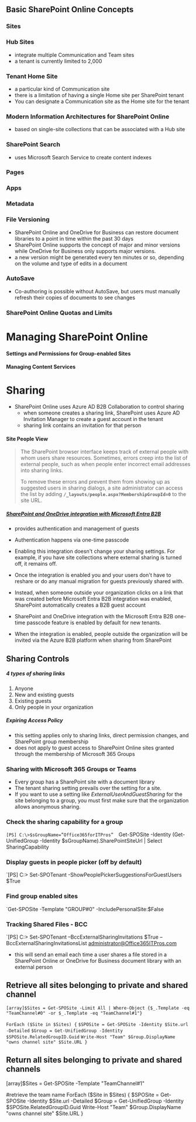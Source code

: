 ## Basic SharePoint Online Concepts

### Sites

### Hub Sites
* integrate multiple Communication and Team sites
* a tenant is currently limited to 2,000

### Tenant Home Site
* a particular kind of Communication site
* there is a limitation of having a single Home site per SharePoint tenant
* You can designate a Communication site as the Home site for the tenant

### Modern Information Architectures for SharePoint Online
* based on single-site collections that can be associated with a Hub site


### SharePoint Search
* uses Microsoft Search Service to create content indexes


### Pages


### Apps


### Metadata


### File Versioning
* SharePoint Online and OneDrive for Business can restore document libraries to a point in time within the past 30 days
* SharePoint Online supports the concept of major and minor versions while OneDrive for Business only supports major versions.
* a new version might be generated every ten minutes or so, depending on the volume and type of edits in a document

### AutoSave
* Co-authoring is possible without AutoSave, but users must manually refresh their copies of documents to see changes


### SharePoint Online Quotas and Limits


# Managing SharePoint Online


#### Settings and Permissions for Group-enabled Sites


#### Managing Content Services



# Sharing

* SharePoint Online uses Azure AD B2B Collaboration to control sharing
	* when someone creates a sharing link, SharePoint uses Azure AD Invitation Manager to create a guest account in the tenant
	* sharing link contains an invitation for that person

#### Site People View
>The SharePoint browser interface keeps track of external people with whom users share resources. Sometimes, errors creep into the list of external people, such as when people enter incorrect email addresses into sharing links. 
>
>To remove these errors and prevent them from showing up as suggested users in sharing dialogs, a site administrator can access the list by adding **`/_layouts/people.aspx?MembershipGroupId=0`** to the site URL. 


##### [SharePoint and OneDrive integration with Microsoft Entra B2B](https://learn.microsoft.com/en-us/sharepoint/sharepoint-azureb2b-integration)
* provides authentication and management of guests
* Authentication happens via one-time passcode
* Enabling this integration doesn't change your sharing settings. For example, if you have site collections where external sharing is turned off, it remains off.

* Once the integration is enabled you and your users don't have to reshare or do any manual migration for guests previously shared with.
* Instead, when someone outside your organization clicks on a link that was created before Microsoft Entra B2B integration was enabled, SharePoint automatically creates a B2B guest account

* SharePoint and OneDrive integration with the Microsoft Entra B2B one-time passcode feature is enabled by default for new tenants.

* When the integration is enabled, people outside the organization will be invited via the Azure B2B platform when sharing from SharePoint

## Sharing Controls

##### 4 types of sharing links
1. Anyone
2. New and existing guests
3. Existing guests
4. Only people in your organization

##### Expiring Access Policy
* this setting applies only to sharing links, direct permission changes, and SharePoint group membership
* does not apply to guest access to SharePoint Online sites granted through the membership of Microsoft 365 Groups


### Sharing with Microsoft 365 Groups or Teams

* Every group has a SharePoint site with a document library
* The tenant sharing setting prevails over the setting for a site. 
* If you want to use a setting like *ExternalUserAndGuestSharing* for the site belonging to a group, you must first make sure that the organization allows anonymous sharing.

### Check the sharing capability for a group

`[PS] C:\>$sGroupName=”Office365forITPros” 
`Get-SPOSite -Identity (Get-UnifiedGroup -Identity $sGroupName).SharePointSiteUrl | Select SharingCapability


### Display guests in people picker (off by default)
`[PS] C:\> Set-SPOTenant -ShowPeoplePickerSuggestionsForGuestUsers $True


### Find group enabled sites
`Get-SPOSite -Template "GROUP#0" -IncludePersonalSite:$False


### Tracking Shared Files - BCC

`[PS] C:\> Set-SPOTenant –BccExternalSharingInvitations $True –BccExternalSharingInvitationsList administrator@Office365ITPros.com

* this will send an email each time a user shares a file stored in a SharePoint Online or OneDrive for Business document library with an external person


## Retrieve all sites belonging to private and shared channel

`[array]$Sites = Get-SPOSite -Limit All | Where-Object {$_.Template -eq "TeamChannel#0" -or $_.Template -eq "TeamChannel#1"}`

`ForEach ($Site in $Sites) {`
`$SPOSite = Get-SPOSite -Identity $Site.url -Detailed`
`$Group = Get-UnifiedGroup -Identity $SPOSite.RelatedGroupID.Guid`
`Write-Host "Team" $Group.DisplayName "owns channel site" $Site.URL }`



## Return all sites belonging to private and shared channels

[array]$Sites = Get-SPOSite -Template "TeamChannel#1"

\#retrieve the team name
ForEach ($Site in $Sites) {
$SPOSite = Get-SPOSite -Identity $Site.url -Detailed
$Group = Get-UnifiedGroup -Identity $SPOSite.RelatedGroupID.Guid
Write-Host "Team" $Group.DisplayName "owns channel site" $Site.URL }


